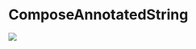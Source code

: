 # ComposeAnnotatedString


![](https://github.com/chethu/ComposeAnnotatedString/blob/master/demo.gif=250x250)

